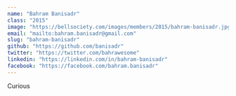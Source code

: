 ```yaml
---
name: "Bahram Banisadr"
class: "2015"
image: "https://bellsociety.com/images/members/2015/bahram-banisadr.jpg"
email: "mailto:bahram.banisadr@gmail.com"
slug: "bahram-banisadr"
github: "https://github.com/banisadr"
twitter: "https://twitter.com/bahrawesome"
linkedin: "https://linkedin.com/in/bahram-banisadr"
facebook: "https://facebook.com/bahram.banisadr"
---
```

Curious